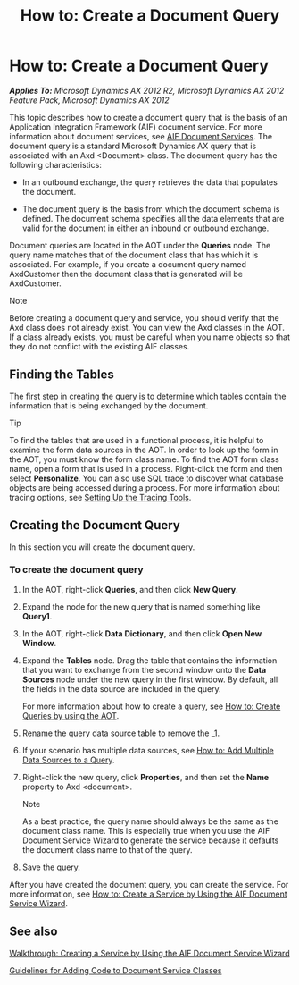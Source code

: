 ﻿---
title: 'How to: Create a Document Query'
TOCTitle: 'How to: Create a Document Query'
ms:assetid: a6dea210-2723-4b34-96b8-8dcaa3ac5f76
ms:mtpsurl: https://technet.microsoft.com/en-us/library/Aa851589(v=AX.60)
ms:contentKeyID: 35248439
ms.date: 04/17/2013
mtps_version: v=AX.60
---

# How to: Create a Document Query 


_**Applies To:** Microsoft Dynamics AX 2012 R2, Microsoft Dynamics AX 2012 Feature Pack, Microsoft Dynamics AX 2012_

This topic describes how to create a document query that is the basis of an Application Integration Framework (AIF) document service. For more information about document services, see [AIF Document Services](aif-document-services.md). The document query is a standard Microsoft Dynamics AX query that is associated with an Axd \<Document\> class. The document query has the following characteristics:

  - In an outbound exchange, the query retrieves the data that populates the document.

  - The document query is the basis from which the document schema is defined. The document schema specifies all the data elements that are valid for the document in either an inbound or outbound exchange.

Document queries are located in the AOT under the **Queries** node. The query name matches that of the document class that has which it is associated. For example, if you create a document query named AxdCustomer then the document class that is generated will be AxdCustomer.


> [!NOTE]
> <P>Before creating a document query and service, you should verify that the Axd class does not already exist. You can view the Axd classes in the AOT. If a class already exists, you must be careful when you name objects so that they do not conflict with the existing AIF classes.</P>



## Finding the Tables

The first step in creating the query is to determine which tables contain the information that is being exchanged by the document.


> [!TIP]
> <P>To find the tables that are used in a functional process, it is helpful to examine the form data sources in the AOT. In order to look up the form in the AOT, you must know the form class name. To find the AOT form class name, open a form that is used in a process. Right-click the form and then select <STRONG>Personalize</STRONG>. You can also use SQL trace to discover what database objects are being accessed during a process. For more information about tracing options, see <A href="https://technet.microsoft.com/en-us/library/aa637570(v=ax.60)">Setting Up the Tracing Tools</A>.</P>



## Creating the Document Query

In this section you will create the document query.

### To create the document query

1.  In the AOT, right-click **Queries**, and then click **New Query**.

2.  Expand the node for the new query that is named something like **Query1**.

3.  In the AOT, right-click **Data Dictionary**, and then click **Open New Window**.

4.  Expand the **Tables** node. Drag the table that contains the information that you want to exchange from the second window onto the **Data Sources** node under the new query in the first window. By default, all the fields in the data source are included in the query.
    
    For more information about how to create a query, see [How to: Create Queries by using the AOT](https://technet.microsoft.com/en-us/library/bb314753\(v=ax.60\)).

5.  Rename the query data source table to remove the \_1.

6.  If your scenario has multiple data sources, see [How to: Add Multiple Data Sources to a Query](https://technet.microsoft.com/en-us/library/aa880078\(v=ax.60\)).

7.  Right-click the new query, click **Properties**, and then set the **Name** property to Axd \<document\>.
    

    > [!NOTE]
    > <P>As a best practice, the query name should always be the same as the document class name. This is especially true when you use the AIF Document Service Wizard to generate the service because it defaults the document class name to that of the query.</P>



8.  Save the query.

After you have created the document query, you can create the service. For more information, see [How to: Create a Service by Using the AIF Document Service Wizard](how-to-create-a-service-by-using-the-aif-document-service-wizard.md).

## See also

[Walkthrough: Creating a Service by Using the AIF Document Service Wizard](walkthrough-creating-a-service-by-using-the-aif-document-service-wizard.md)

[Guidelines for Adding Code to Document Service Classes](guidelines-for-adding-code-to-document-service-classes.md)

